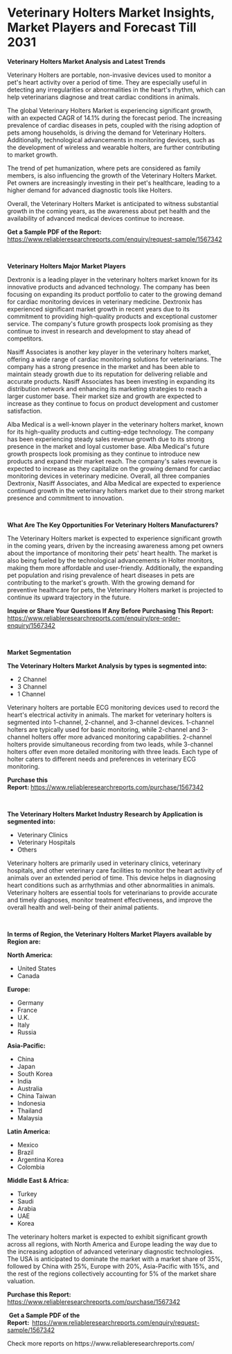 <p><h1>Veterinary Holters Market Insights, Market Players and Forecast Till 2031</h1></p><p><strong>Veterinary Holters Market Analysis and Latest Trends</strong></p>
<p><p>Veterinary Holters are portable, non-invasive devices used to monitor a pet's heart activity over a period of time. They are especially useful in detecting any irregularities or abnormalities in the heart's rhythm, which can help veterinarians diagnose and treat cardiac conditions in animals.</p><p>The global Veterinary Holters Market is experiencing significant growth, with an expected CAGR of 14.1% during the forecast period. The increasing prevalence of cardiac diseases in pets, coupled with the rising adoption of pets among households, is driving the demand for Veterinary Holters. Additionally, technological advancements in monitoring devices, such as the development of wireless and wearable holters, are further contributing to market growth.</p><p>The trend of pet humanization, where pets are considered as family members, is also influencing the growth of the Veterinary Holters Market. Pet owners are increasingly investing in their pet's healthcare, leading to a higher demand for advanced diagnostic tools like Holters.</p><p>Overall, the Veterinary Holters Market is anticipated to witness substantial growth in the coming years, as the awareness about pet health and the availability of advanced medical devices continue to increase.</p></p>
<p><strong>Get a Sample PDF of the Report:&nbsp;</strong> <a href="https://www.reliableresearchreports.com/enquiry/request-sample/1567342">https://www.reliableresearchreports.com/enquiry/request-sample/1567342</a></p>
<p>&nbsp;</p>
<p><strong>Veterinary Holters Major Market Players</strong></p>
<p><p>Dextronix is a leading player in the veterinary holters market known for its innovative products and advanced technology. The company has been focusing on expanding its product portfolio to cater to the growing demand for cardiac monitoring devices in veterinary medicine. Dextronix has experienced significant market growth in recent years due to its commitment to providing high-quality products and exceptional customer service. The company's future growth prospects look promising as they continue to invest in research and development to stay ahead of competitors.</p><p>Nasiff Associates is another key player in the veterinary holters market, offering a wide range of cardiac monitoring solutions for veterinarians. The company has a strong presence in the market and has been able to maintain steady growth due to its reputation for delivering reliable and accurate products. Nasiff Associates has been investing in expanding its distribution network and enhancing its marketing strategies to reach a larger customer base. Their market size and growth are expected to increase as they continue to focus on product development and customer satisfaction.</p><p>Alba Medical is a well-known player in the veterinary holters market, known for its high-quality products and cutting-edge technology. The company has been experiencing steady sales revenue growth due to its strong presence in the market and loyal customer base. Alba Medical's future growth prospects look promising as they continue to introduce new products and expand their market reach. The company's sales revenue is expected to increase as they capitalize on the growing demand for cardiac monitoring devices in veterinary medicine. Overall, all three companies Dextronix, Nasiff Associates, and Alba Medical are expected to experience continued growth in the veterinary holters market due to their strong market presence and commitment to innovation.</p></p>
<p>&nbsp;</p>
<p><strong>What Are The Key Opportunities For Veterinary Holters Manufacturers?</strong></p>
<p><p>The Veterinary Holters market is expected to experience significant growth in the coming years, driven by the increasing awareness among pet owners about the importance of monitoring their pets' heart health. The market is also being fueled by the technological advancements in Holter monitors, making them more affordable and user-friendly. Additionally, the expanding pet population and rising prevalence of heart diseases in pets are contributing to the market's growth. With the growing demand for preventive healthcare for pets, the Veterinary Holters market is projected to continue its upward trajectory in the future.</p></p>
<p><strong>Inquire or Share Your Questions If Any Before Purchasing This Report:</strong> <a href="https://www.reliableresearchreports.com/enquiry/pre-order-enquiry/1567342">https://www.reliableresearchreports.com/enquiry/pre-order-enquiry/1567342</a></p>
<p>&nbsp;</p>
<p><strong>Market Segmentation</strong></p>
<p><strong>The Veterinary Holters Market Analysis by types is segmented into:</strong></p>
<p><ul><li>2 Channel</li><li>3 Channel</li><li>1 Channel</li></ul></p>
<p><p>Veterinary holters are portable ECG monitoring devices used to record the heart's electrical activity in animals. The market for veterinary holters is segmented into 1-channel, 2-channel, and 3-channel devices. 1-channel holters are typically used for basic monitoring, while 2-channel and 3-channel holters offer more advanced monitoring capabilities. 2-channel holters provide simultaneous recording from two leads, while 3-channel holters offer even more detailed monitoring with three leads. Each type of holter caters to different needs and preferences in veterinary ECG monitoring.</p></p>
<p><strong>Purchase this Report:&nbsp;</strong><a href="https://www.reliableresearchreports.com/purchase/1567342">https://www.reliableresearchreports.com/purchase/1567342</a></p>
<p>&nbsp;</p>
<p><strong>The Veterinary Holters Market Industry Research by Application is segmented into:</strong></p>
<p><ul><li>Veterinary Clinics</li><li>Veterinary Hospitals</li><li>Others</li></ul></p>
<p><p>Veterinary holters are primarily used in veterinary clinics, veterinary hospitals, and other veterinary care facilities to monitor the heart activity of animals over an extended period of time. This device helps in diagnosing heart conditions such as arrhythmias and other abnormalities in animals. Veterinary holters are essential tools for veterinarians to provide accurate and timely diagnoses, monitor treatment effectiveness, and improve the overall health and well-being of their animal patients.</p></p>
<p>&nbsp;</p>
<p><strong>In terms of Region, the Veterinary Holters Market Players available by Region are:</strong></p>
<p>
    <p> <strong> North America: </strong>
        <ul>
            <li>United States</li>
            <li>Canada</li>
        </ul>
        </p> 
    <p> <strong> Europe: </strong>
        <ul>
            <li>Germany</li>
            <li>France</li>
            <li>U.K.</li>
            <li>Italy</li>
            <li>Russia</li>
        </ul>
        </p> 
    <p> <strong> Asia-Pacific: </strong>
        <ul>
            <li>China</li>
            <li>Japan</li>
            <li>South Korea</li>
            <li>India</li>
            <li>Australia</li>
            <li>China Taiwan</li>
            <li>Indonesia</li>
            <li>Thailand</li>
            <li>Malaysia</li>
        </ul>
        </p> 
    <p> <strong> Latin America: </strong>
        <ul>
            <li>Mexico</li>
            <li>Brazil</li>
            <li>Argentina Korea</li>
            <li>Colombia</li>
        </ul>
        </p> 
    <p> <strong> Middle East & Africa: </strong>
        <ul>
            <li>Turkey</li>
            <li>Saudi</li>
            <li>Arabia</li>
            <li>UAE</li>
            <li>Korea</li>
        </ul>
    </p>
    </p>
<p><p>The veterinary holters market is expected to exhibit significant growth across all regions, with North America and Europe leading the way due to the increasing adoption of advanced veterinary diagnostic technologies. The USA is anticipated to dominate the market with a market share of 35%, followed by China with 25%, Europe with 20%, Asia-Pacific with 15%, and the rest of the regions collectively accounting for 5% of the market share valuation.</p></p>
<p><strong>Purchase this Report: </strong><a href="https://www.reliableresearchreports.com/purchase/1567342">https://www.reliableresearchreports.com/purchase/1567342</a></p>
<p>&nbsp;<strong>Get a Sample PDF of the Report:&nbsp;&nbsp;</strong><a href="https://www.reliableresearchreports.com/enquiry/request-sample/1567342">https://www.reliableresearchreports.com/enquiry/request-sample/1567342</a></p>
<p><strong></strong></p>
<p>Check more reports on https://www.reliableresearchreports.com/</p>